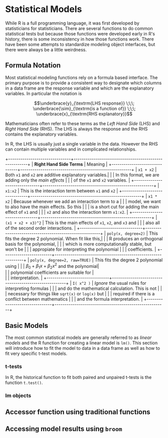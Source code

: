 # Statistical Models

While R is a full programming language, it was first developed by statisticians for statisticians. There are several functions to do common statistical tests but because those functions were developed early in R's history, there is some inconsistency in how those functions work. There have been some attempts to standardize modeling object interfaces, but there were always be a little weirdness.

## Formula Notation
Most statistical modeling functions rely on a formula based interface. The primary purpose is to provide a consistent way to designate which columns in a data frame are the response variable and which are the explanatory variables.  In particular the notation is

$$\underbrace{y}_{\textrm{LHS response}} \;\;\; 
\underbrace{\sim}_{\textrm{is a function of}} \;\;\; 
\underbrace{x}_{\textrm{RHS explanatory}}$$

Mathematicians often refer to these terms as the *Left Hand Side* (LHS) and *Right Hand Side* (RHS). The LHS is always the response and the RHS contains the explanatory variables.

In R, the LHS is usually just a single variable in the data. However the RHS can contain multiple variables and in complicated relationships.

+-------------------------------+-------------------------------------------------------+
|  **Right Hand Side Terms**    |  Meaning                                              |
+-------------------------------+-------------------------------------------------------+
|   `x1 + x2`                   | Both `x1` and `x2` are additive explanatory variables.|
|                               | In this format, we are adding only the *main effects* |
|                               | of the `x1` and `x2` variables.                       |
+-------------------------------+-------------------------------------------------------+
| ` x1:x2`                      | This is the interaction term between `x1` and `x2`    | 
+-------------------------------+-------------------------------------------------------+
| `x1 * x2`                     | Because whenever we add an interaction term to a      |
|                               | model, we want to also have the main effects. So this |
|                               | is a short cut for adding the main effect of `x1` and |
|                               | `x2` and also the interaction term `x1:x2`.           |
+-------------------------------+-------------------------------------------------------+
| `(x1 + x2 + x3)^2`            | This is the main effects of `x1`, `x2`, and `x3` and  |
|                               | also all of the second order interactions.            |
+-------------------------------+-------------------------------------------------------+
| `poly(x, degree=2)`           | This fits the degree 2 polynomial. When fit like this,|
|                               | R produces an orthogonal basis for the polynomial,    |
|                               | which is more computationally stable, but won't be    |
|                               | appropiate for interpreting the polynomial            |
|                               | coefficients.                                         |
+------------------------+--------------------------------------------------------------+
| `poly(x, degree=2, raw=TRUE)` | This fits the degree 2 polynomial using               |
|                               | $\beta_0 + \beta_1 x + \beta_2 x^2$ and the polynomial|   
|                               | polynomial coefficients are suitable for              |  
|                               | interpretation.                                       |
+-------------------------------+-------------------------------------------------------+
| `I( x^2 )`                    |  *Ignore* the usual rules for interpreting formulas   |
|                               | and do the mathematical calculation. This is not      |
|                               | necessary for things like `sqrt(x)` or `log(x)` but   |
|                               | required if there is a conflict between mathematics   |
|                               | and the formula interpretation.                       |
+-------------------------------+-------------------------------------------------------+

## Basic Models
The most common statistical models are generally referred to as *linear models* and the R function for creating a linear model is `lm()`. This section will introduce how to fit the model to data in a data frame as well as how to fit very specific t-test models.

###  t-tests
In R, the historical function to fit both paired and unpaired t-tests is the function `t.test()`. 
###  lm objects
  
## Accessor function using traditional functions
## Accessing model results using `broom`
